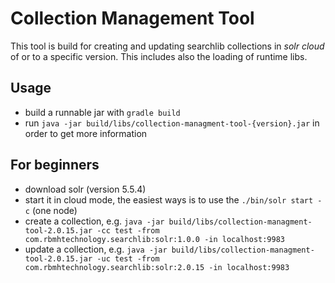 # Collection Management Tool

This tool is build for creating and updating searchlib collections in *solr cloud* of or to a specific version.
This includes also the loading of runtime libs.

## Usage

* build a runnable jar with `gradle build` 
* run `java -jar build/libs/collection-managment-tool-{version}.jar` in order to get more information

## For beginners

* download solr (version 5.5.4)
* start it in cloud mode, the easiest ways is to use the `./bin/solr start -c` (one node)
* create a collection, e.g. `java -jar build/libs/collection-managment-tool-2.0.15.jar -cc test -from com.rbmhtechnology.searchlib:solr:1.0.0 -in localhost:9983`
* update a collection, e.g. `java -jar build/libs/collection-managment-tool-2.0.15.jar -uc test -from com.rbmhtechnology.searchlib:solr:2.0.15 -in localhost:9983`
